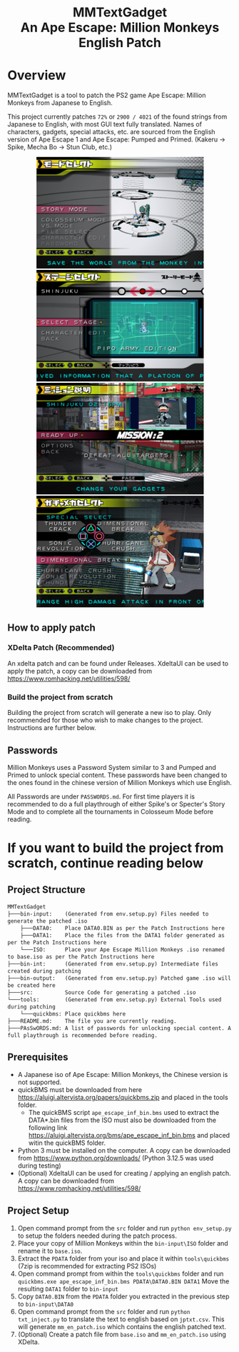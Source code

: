 
<h1 align="center">
  <b>MMTextGadget</b>
  <br>
  <b>An Ape Escape: Million Monkeys English Patch</b>
  <br>
</h1>

# Overview
MMTextGadget is a tool to patch the PS2 game Ape Escape: Million Monkeys from Japanese to English.

This project currently patches `72%` or `2900 / 4021` of the found strings from Japanese to English, with most GUI text fully translated.
Names of characters, gadgets, special attacks, etc. are sourced from the English version of Ape Escape 1 and Ape Escape: Pumped and Primed. 
(Kakeru -> Spike, Mecha Bo -> Stun Club, etc.)

<p align="center">
  <img src="docs/img1.png" width="375" height="250" /> <img src="docs/img2.png" width="375" height="250" />
  <br>
  <img src="docs/img3.png" width="375" height="250" /> <img src="docs/img4.png" width="375" height="250" />
</p>

## How to apply patch

### XDelta Patch (Recommended)
An xdelta patch and can be found under Releases. XdeltaUI can be used to apply the patch, a copy can be downloaded from https://www.romhacking.net/utilities/598/

### Build the project from scratch
Building the project from scratch will generate a new iso to play. Only recommended for those who wish to make changes to the project. Instructions are further below.

## Passwords
Million Monkeys uses a Password System similar to 3 and Pumped and Primed to unlock special content. These passwords have been changed to the ones found in the chinese version of Million Monkeys which use English.

All Passwords are under `PASSWORDS.md`. For first time players it is recommended to do a full playthrough of either Spike's or Specter's Story Mode and to complete all the tournaments in Colosseum Mode before reading.

# If you want to build the project from scratch, continue reading below

## Project Structure
```
MMTextGadget
├───bin-input:    (Generated from env.setup.py) Files needed to generate the patched .iso
    ├───DATA0:    Place DATA0.BIN as per the Patch Instructions here
    ├───DATA1:    Place the files from the DATA1 folder generated as per the Patch Instructions here
    └───ISO:      Place your Ape Escape Million Monkeys .iso renamed to base.iso as per the Patch Instructions here
├───bin-int:      (Generated from env.setup.py) Intermediate files created during patching
├───bin-output:   (Generated from env.setup.py) Patched game .iso will be created here
├───src:          Source Code for generating a patched .iso
└───tools:        (Generated from env.setup.py) External Tools used during patching
    └───quickbms: Place quickbms here
├───README.md:    The file you are currently reading.
├───PAsSwORDS.md: A list of passwords for unlocking special content. A full playthrough is recommended before reading.
 ```

## Prerequisites

- A Japanese iso of Ape Escape: Million Monkeys, the Chinese version is not supported.
- quickBMS must be downloaded from here https://aluigi.altervista.org/papers/quickbms.zip and placed in the tools folder.
  - The quickBMS script `ape_escape_inf_bin.bms` used to extract the DATA*.bin files from the ISO must also be downloaded from the following link https://aluigi.altervista.org/bms/ape_escape_inf_bin.bms and placed witin the quickBMS folder.
- Python 3 must be installed on the computer. A copy can be downloaded from https://www.python.org/downloads/ (Python 3.12.5 was used during testing)
- (Optional) XdeltaUI can be used for creating / applying an english patch. A copy can be downloaded from https://www.romhacking.net/utilities/598/

## Project Setup

1. Open command prompt from the `src` folder and run `python env_setup.py` to setup the folders needed during the patch process.
2. Place your copy of Million Monkeys within the `bin-input\ISO` folder and rename it to `base.iso`.
3. Extract the `PDATA` folder from your iso and place it within `tools\quickbms` (7zip is recommended for extracting PS2 ISOs)
4. Open command prompt from within the `tools\quickbms` folder and run `quickbms.exe ape_escape_inf_bin.bms PDATA\DATA0.BIN DATA1` Move the resulting `DATA1` folder to `bin-input`
5. Copy `DATA0.BIN` from the `PDATA` folder you extracted in the previous step to `bin-input\DATA0`
6. Open command prompt from the `src` folder and run `python txt_inject.py` to translate the text to english based on `jptxt.csv`. This will generate `mm_en_patch.iso` which contains the english patched text.
7. (Optional) Create a patch file from `base.iso` and `mm_en_patch.iso` using XDelta.




